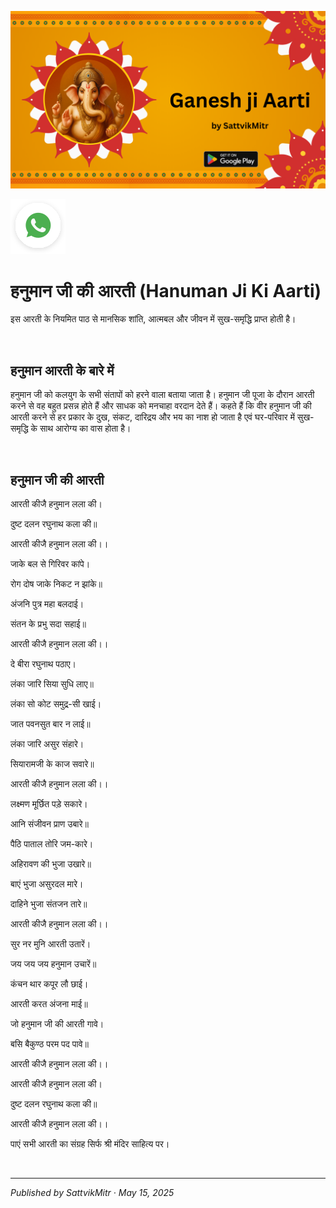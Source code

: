 <!-- Banner SVG -->
![Banner](https://raw.githubusercontent.com/anandwana001/content-repo/refs/heads/main/aarti/ganesh/ganesh_ji_aarti_banner.png)

<!-- Share & WhatsApp icons as SVG -->
<a href="https://api.whatsapp.com/send?text=Check%20out%20this%20article%20in%20the%20Hanuman%20Chalisa%20app%3A%20https%3A%2F%2Fwww.sattvikmitr.com%2Farticles%3FcontentUrl%3Dhttps%253A%252F%252Fraw.githubusercontent.com%252Fanandwana001%252Fcontent-repo%252Frefs%252Fheads%252Fmain%252Faarti%252Fganesh%252Fhanuman_aarti_hindi.md%26title%3DGanesh%2520Aarti">
  <img src="https://raw.githubusercontent.com/anandwana001/content-repo/refs/heads/main/assets/ic_wtsapp_share_rounded.svg" alt="WhatsApp"/>
</a>

<br>


# हनुमान जी की आरती (Hanuman Ji Ki Aarti)
इस आरती के नियमित पाठ से मानसिक शांति, आत्मबल और जीवन में सुख-समृद्धि प्राप्त होती है।

<br>

## हनुमान आरती के बारे में
हनुमान जी को कलयुग के सभी संतापों को हरने वाला बताया जाता है। हनुमान जी पूजा के दौरान आरती करने से वह बहुत प्रसन्न होते हैं और साधक को मनचाहा वरदान देते हैं। कहते हैं कि वीर हनुमान जी की आरती करने से हर प्रकार के दुख, संकट, दारिद्रय और भय का नाश हो जाता है एवं घर-परिवार में सुख-समृद्धि के साथ आरोग्य का वास होता है।

<br>

## हनुमान जी की आरती
आरती कीजै हनुमान लला की।

दुष्ट दलन रघुनाथ कला की॥

आरती कीजै हनुमान लला की।।

जाके बल से गिरिवर कांपे।

रोग दोष जाके निकट न झांके॥

अंजनि पुत्र महा बलदाई।

संतन के प्रभु सदा सहाई॥

आरती कीजै हनुमान लला की।।

दे बीरा रघुनाथ पठाए।

लंका जारि सिया सुधि लाए॥

लंका सो कोट समुद्र-सी खाई।

जात पवनसुत बार न लाई॥

लंका जारि असुर संहारे।

सियारामजी के काज सवारे॥

आरती कीजै हनुमान लला की।।

लक्ष्मण मूर्छित पड़े सकारे।

आनि संजीवन प्राण उबारे॥

पैठि पाताल तोरि जम-कारे।

अहिरावण की भुजा उखारे॥

बाएं भुजा असुरदल मारे।

दाहिने भुजा संतजन तारे॥

आरती कीजै हनुमान लला की।।

सुर नर मुनि आरती उतारें।

जय जय जय हनुमान उचारें॥

कंचन थार कपूर लौ छाई।

आरती करत अंजना माई॥

जो हनुमान जी की आरती गावे।

बसि बैकुण्ठ परम पद पावे॥

आरती कीजै हनुमान लला की।।

आरती कीजै हनुमान लला की।

दुष्ट दलन रघुनाथ कला की॥

आरती कीजै हनुमान लला की।।

पाएं सभी आरती का संग्रह सिर्फ श्री मंदिर साहित्य पर।


<br>

---

*Published by SattvikMitr · May 15, 2025*
